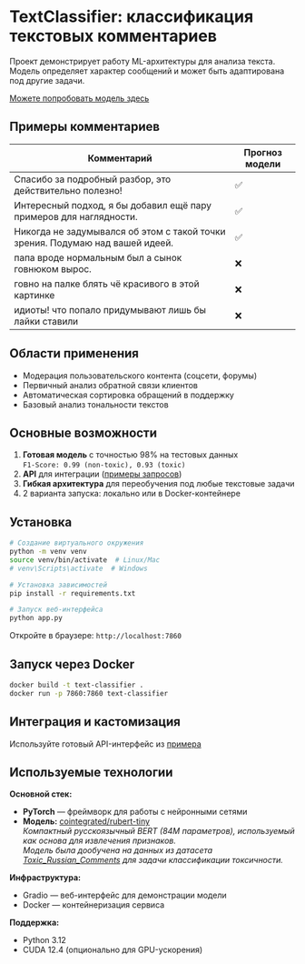 # TextClassifier: классификация текстовых комментариев

Проект демонстрирует работу ML-архитектуры для анализа текста.  
Модель определяет характер сообщений и может быть адаптирована под другие задачи.

[Можете попробовать модель здесь](https://huggingface.co/spaces/ytkoa/TextClassifier)

## Примеры комментариев
| Комментарий                                      | Прогноз модели |
|--------------------------------------------------|----------------|
| Спасибо за подробный разбор, это действительно полезно! | ✅             |
| Интересный подход, я бы добавил ещё пару примеров для наглядности. | ✅ |
| Никогда не задумывался об этом с такой точки зрения. Подумаю над вашей идеей. | ✅ |
| папа вроде нормальным был а сынок говнюком вырос. | ❌              |
| говно на палке блять чё красивого в этой картинке | ❌              |
| идиоты! что попало придумывают лишь бы лайки ставили | ❌           |

## Области применения
- Модерация пользовательского контента (соцсети, форумы)
- Первичный анализ обратной связи клиентов
- Автоматическая сортировка обращений в поддержку
- Базовый анализ тональности текстов

## Основные возможности
1. **Готовая модель** с точностью 98% на тестовых данных  
   `F1-Score: 0.99 (non-toxic), 0.93 (toxic)`
2. **API** для интеграции ([примеры запросов](notebooks/api.ipynb))
3. **Гибкая архитектура** для переобучения под любые текстовые задачи
4. 2 варианта запуска: локально или в Docker-контейнере

## Установка
```bash
# Создание виртуального окружения
python -m venv venv
source venv/bin/activate  # Linux/Mac
# venv\Scripts\activate  # Windows

# Установка зависимостей
pip install -r requirements.txt

# Запуск веб-интерфейса
python app.py
```
Откройте в браузере: `http://localhost:7860`

## Запуск через Docker
```bash
docker build -t text-classifier .
docker run -p 7860:7860 text-classifier
```

## Интеграция и кастомизация
Используйте готовый API-интерфейс из [примера](notebooks/api.ipynb)

## Используемые технологии

**Основной стек:**
- **PyTorch** — фреймворк для работы с нейронными сетями
- **Модель:** [cointegrated/rubert-tiny](https://huggingface.co/cointegrated/rubert-tiny)  
  *Компактный русскоязычный BERT (84M параметров), используемый как основа для извлечения признаков.*  
  *Модель была дообучена на данных из датасета [Toxic_Russian_Comments](https://huggingface.co/datasets/AlexSham/Toxic_Russian_Comments) для задачи классификации токсичности.*

**Инфраструктура:**
- Gradio — веб-интерфейс для демонстрации модели
- Docker — контейнеризация сервиса

**Поддержка:**
- Python 3.12
- CUDA 12.4 (опционально для GPU-ускорения)
